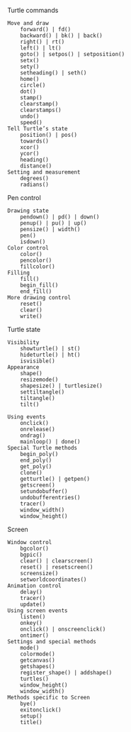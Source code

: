 
Turtle commands

    Move and draw
        forward() | fd()
        backward() | bk() | back()
        right() | rt()
        left() | lt()
        goto() | setpos() | setposition()
        setx()
        sety()
        setheading() | seth()
        home()
        circle()
        dot()
        stamp()
        clearstamp()
        clearstamps()
        undo()
        speed()
    Tell Turtle’s state
        position() | pos()
        towards()
        xcor()
        ycor()
        heading()
        distance()
    Setting and measurement
        degrees()
        radians()

Pen control

    Drawing state
        pendown() | pd() | down()
        penup() | pu() | up()
        pensize() | width()
        pen()
        isdown()
    Color control
        color()
        pencolor()
        fillcolor()
    Filling
        fill()
        begin_fill()
        end_fill()
    More drawing control
        reset()
        clear()
        write()

Turtle state

    Visibility
        showturtle() | st()
        hideturtle() | ht()
        isvisible()
    Appearance
        shape()
        resizemode()
        shapesize() | turtlesize()
        settiltangle()
        tiltangle()
        tilt()

	Using events
	    onclick()
	    onrelease()
	    ondrag()
	    mainloop() | done()
	Special Turtle methods
	    begin_poly()
	    end_poly()
	    get_poly()
	    clone()
	    getturtle() | getpen()
	    getscreen()
	    setundobuffer()
	    undobufferentries()
	    tracer()
	    window_width()
	    window_height()

Screen

	Window control
	    bgcolor()
	    bgpic()
	    clear() | clearscreen()
	    reset() | resetscreen()
	    screensize()
	    setworldcoordinates()
	Animation control
	    delay()
	    tracer()
	    update()
	Using screen events
	    listen()
	    onkey()
	    onclick() | onscreenclick()
	    ontimer()
	Settings and special methods
	    mode()
	    colormode()
	    getcanvas()
	    getshapes()
	    register_shape() | addshape()
	    turtles()
	    window_height()
	    window_width()
	Methods specific to Screen
	    bye()
	    exitonclick()
	    setup()
	    title()


